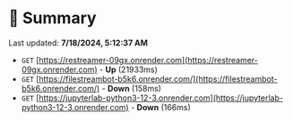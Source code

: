 # 📖 Summary
Last updated: **7/18/2024, 5:12:37 AM**

- `GET` [https://restreamer-09gx.onrender.com](https://restreamer-09gx.onrender.com) - **Up** (21933ms)
- `GET` [https://filestreambot-b5k6.onrender.com/](https://filestreambot-b5k6.onrender.com/) - **Down** (158ms)
- `GET` [https://jupyterlab-python3-12-3.onrender.com](https://jupyterlab-python3-12-3.onrender.com) - **Down** (166ms)
